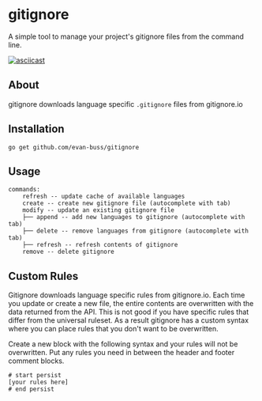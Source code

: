 # gitignore

A simple tool to manage your project's gitignore files from the command line.

[![asciicast](https://asciinema.org/a/84hL2l0AULc6oxdCUZ1I2hgLE.svg)](https://asciinema.org/a/84hL2l0AULc6oxdCUZ1I2hgLE)

## About

gitignore downloads language specific `.gitignore` files from gitignore.io

## Installation

`go get github.com/evan-buss/gitignore`

## Usage

```
commands:
	refresh -- update cache of available languages
	create -- create new gitignore file (autocomplete with tab)
	modify -- update an existing gitignore file
	├── append -- add new languages to gitignore (autocomplete with tab)
	├── delete -- remove languages from gitignore (autocomplete with tab)
	├── refresh -- refresh contents of gitignore 
	remove -- delete gitignore
```

## Custom Rules

Gitignore downloads language specific rules from gitignore.io. Each time you update or create a new file, the entire
contents are overwritten with the data returned from the API. This is not good if you have specific rules that differ
from the universal ruleset. As a result gitignore has a custom syntax where you can place rules that you don't want to
be overwritten.

Create a new block with the following syntax and your rules will not be overwritten. Put any rules you need in between
the header and footer comment blocks.

```
# start persist
[your rules here]
# end persist
```
